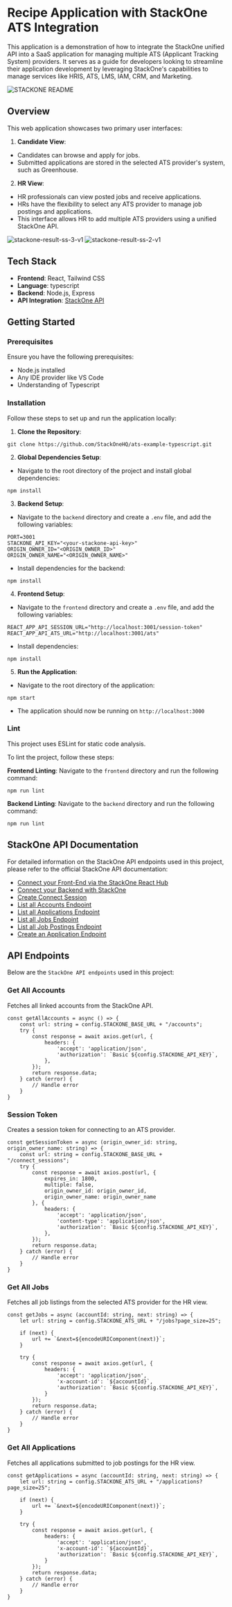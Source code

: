 # Recipe Application with StackOne ATS Integration

This application is a demonstration of how to integrate the StackOne unified API into a SaaS application for managing multiple ATS (Applicant Tracking System) providers. It serves as a guide for developers looking to streamline their application development by leveraging StackOne's capabilities to manage services like HRIS, ATS, LMS, IAM, CRM, and Marketing.

![STACKONE README](https://github.com/user-attachments/assets/f6607749-3e55-47a8-8333-aca293513600)


## Overview

This web application showcases two primary user interfaces:

1.  **Candidate View**:

*   Candidates can browse and apply for jobs.
*   Submitted applications are stored in the selected ATS provider's system, such as Greenhouse.

2.  **HR View**:

*   HR professionals can view posted jobs and receive applications.
*   HRs have the flexibility to select any ATS provider to manage job postings and applications.
*   This interface allows HR to add multiple ATS providers using a unified StackOne API.
  
![stackone-result-ss-3-v1](https://github.com/user-attachments/assets/385071ea-fe01-4a74-8129-7d199c963c15)
![stackone-result-ss-2-v1](https://github.com/user-attachments/assets/f29621f5-5364-446c-ad04-b2e0dd9df095)

## Tech Stack

*   **Frontend**: React, Tailwind CSS
*   **Language**: typescript
*   **Backend**: Node.js, Express
*   **API Integration**: [StackOne API](https://docs.stackone.com/reference/getting-started-with-your-api)

## Getting Started

### Prerequisites

Ensure you have the following prerequisites:

*   Node.js installed
*   Any IDE provider like VS Code
*   Understanding of Typescript

### Installation

Follow these steps to set up and run the application locally:

1.  **Clone the Repository**:
```
git clone https://github.com/StackOneHQ/ats-example-typescript.git
```
2. **Global Dependencies Setup**:

* Navigate to the root directory of the project and install global dependencies:
```
npm install
```
3.  **Backend Setup**:

*  Navigate to the `backend` directory and create a `.env` file, and add the following variables:
```
PORT=3001
STACKONE_API_KEY="<your-stackone-api-key>"
ORIGIN_OWNER_ID="<ORIGIN_OWNER_ID>"
ORIGIN_OWNER_NAME="<ORIGIN_OWNER_NAME>"
```
*   Install dependencies for the backend:
```
npm install
```
4.  **Frontend Setup**:

*   Navigate to the `frontend` directory and create a `.env` file, and add the following variables:

```
REACT_APP_API_SESSION_URL="http://localhost:3001/session-token"
REACT_APP_API_ATS_URL="http://localhost:3001/ats"
```
*   Install dependencies:
```
npm install
```
5.  **Run the Application**:
*   Navigate to the root directory of the application:
```
npm start
```
*   The application should now be running on `http://localhost:3000`
### Lint
This project uses ESLint for static code analysis.

To lint the project, follow these steps:

**Frontend Linting**: Navigate to the `frontend` directory and run the following command:
```
npm run lint
```
**Backend  Linting**: Navigate to the `backend` directory and run the following command:
```
npm run lint
```
## StackOne API Documentation
For detailed information on the StackOne API endpoints used in this project, please refer to the official StackOne API documentation:

- [Connect your Front-End via the StackOne React Hub](https://docs.stackone.com/docs/embedding-the-stackone-hub)
- [Connect your Backend with StackOne](https://docs.stackone.com/docs/connect-your-backend-with-stackone-api)
- [Create Connect Session](https://docs.stackone.com/reference/stackone_create_connect_session)
- [List all Accounts Endpoint](https://docs.stackone.com/reference/stackone_list_linked_accounts)
- [List all Applications Endpoint](https://docs.stackone.com/reference/ats_list_applications)
- [List all Jobs Endpoint](https://docs.stackone.com/reference/ats_list_jobs)
- [List all Job Postings Endpoint](https://docs.stackone.com/reference/ats_list_job_postings)
- [Create an Application Endpoint](https://docs.stackone.com/reference/ats_create_application)

## API Endpoints
Below are the `StackOne API endpoints` used in this project:

### Get All Accounts
Fetches all linked accounts from the StackOne API.
```
const getAllAccounts = async () => {
    const url: string = config.STACKONE_BASE_URL + "/accounts";
    try {
        const response = await axios.get(url, {
            headers: {
                'accept': 'application/json',
                'authorization': `Basic ${config.STACKONE_API_KEY}`,
            },
        });
        return response.data;
    } catch (error) {
        // Handle error
    }
}
```

### Session Token
Creates a session token for connecting to an ATS provider.
```
const getSessionToken = async (origin_owner_id: string, origin_owner_name: string) => {
    const url: string = config.STACKONE_BASE_URL + "/connect_sessions";
    try {
        const response = await axios.post(url, {
            expires_in: 1800,
            multiple: false,
            origin_owner_id: origin_owner_id,
            origin_owner_name: origin_owner_name
        }, {
            headers: {
                'accept': 'application/json',
                'content-type': 'application/json',
                'authorization': `Basic ${config.STACKONE_API_KEY}`,
            },
        });
        return response.data;
    } catch (error) {
        // Handle error
    }
}
```
### Get All Jobs
Fetches all job listings from the selected ATS provider for the HR view.

```
const getJobs = async (accountId: string, next: string) => {
    let url: string = config.STACKONE_ATS_URL + "/jobs?page_size=25";

    if (next) {
        url += `&next=${encodeURIComponent(next)}`;
    }

    try {
        const response = await axios.get(url, {
            headers: {
                'accept': 'application/json',
                'x-account-id': `${accountId}`,
                'authorization': `Basic ${config.STACKONE_API_KEY}`,
            }
        });
        return response.data;
    } catch (error) {
        // Handle error
    }
}
```
### Get All Applications
Fetches all applications submitted to job postings for the HR view.
```
const getApplications = async (accountId: string, next: string) => {
    let url: string = config.STACKONE_ATS_URL + "/applications?page_size=25";

    if (next) {
        url += `&next=${encodeURIComponent(next)}`;
    }

    try {
        const response = await axios.get(url, {
            headers: {
                'accept': 'application/json',
                'x-account-id': `${accountId}`,
                'authorization': `Basic ${config.STACKONE_API_KEY}`,
            }
        });
        return response.data;
    } catch (error) {
        // Handle error
    }
}
```